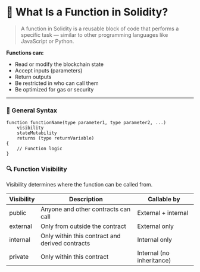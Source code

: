 # 🧩 What Is a Function in Solidity?

> A function in Solidity is a reusable block of code that performs a specific task — similar to other programming languages like JavaScript or Python.

**Functions can:**

- Read or modify the blockchain state
- Accept inputs (parameters)
- Return outputs
- Be restricted in who can call them
- Be optimized for gas or security

---

### 🧱 General Syntax

```solidity
function functionName(type parameter1, type parameter2, ...)
    visibility
    stateMutability
    returns (type returnVariable)
{
    // Function logic
}
```

### 🔍 Function Visibility

Visibility determines where the function can be called from.

| Visibility | Description                                     | Callable by               |
| ---------- | ----------------------------------------------- | ------------------------- |
| public     | Anyone and other contracts can call             | External + internal       |
| external   | Only from outside the contract                  | External only             |
| internal   | Only within this contract and derived contracts | Internal only             |
| private    | Only within this contract                       | Internal (no inheritance) |
